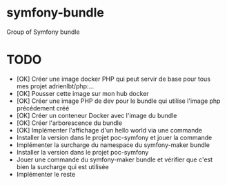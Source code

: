 # symfony-bundle
Group of Symfony bundle


# TODO
- [OK] Créer une image docker PHP qui peut servir de base pour tous mes projet adrienlbt/php:...
- [OK] Pousser cette image sur mon hub docker
- [OK] Créer une image PHP de dev pour le bundle qui utilise l'image php précédement créé
- [OK] Créer un conteneur Docker avec l'image du bundle
- [OK] Créer l'arborescence du bundle
- [OK] Implémenter l'affichage d'un hello world via une commande
- Installer la version dans le projet poc-symfony et jouer la commande
- Implémenter la surcharge du namespace du symfony-maker bundle
- Installer la version dans le projet poc-symfony
- Jouer une commande du symfony-maker bundle et vérifier que c'est bien la surcharge qui est utilisée
- Implémenter le reste